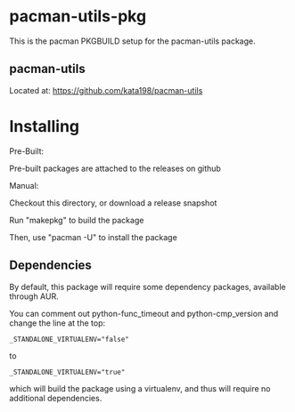 pacman-utils-pkg
================

This is the pacman PKGBUILD setup for the pacman-utils package.

pacman-utils
------------

Located at: https://github.com/kata198/pacman-utils


Installing
==========

Pre-Built:

Pre-built packages are attached to the releases on github


Manual:

Checkout this directory, or download a release snapshot

Run "makepkg" to build the package

Then, use "pacman -U" to install the package


Dependencies
------------

By default, this package will require some dependency packages, available through AUR.

You can comment out python-func\_timeout and python-cmp\_version and change the line at the top:

    _STANDALONE_VIRTUALENV="false"

to
	
	_STANDALONE_VIRTUALENV="true"


which will build the package using a virtualenv, and thus will require no additional dependencies.

